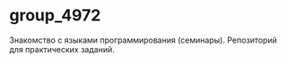 # group_4972
Знакомство с языками программирования (семинары). Репозиторий для практических заданий.
